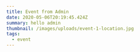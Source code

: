 ```yaml
---
title: Event from Admin
date: 2020-05-06T20:19:45.424Z
summary: hello admin
thumbnail: /images/uploads/event-1-location.jpg
tags:
  - event
---
```

